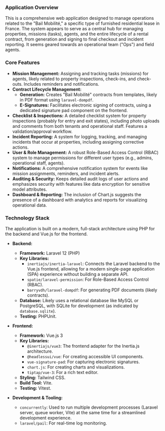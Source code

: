 ### Application Overview

This is a comprehensive web application designed to manage operations related to the "Bail Mobilité," a specific type of furnished residential lease in France. The system appears to serve as a central hub for managing properties, missions (tasks), agents, and the entire lifecycle of a rental contract, from generation and signing to final checkout and incident reporting. It seems geared towards an operational team ("Ops") and field agents.

### Core Features

*   **Mission Management:** Assigning and tracking tasks (missions) for agents, likely related to property inspections, check-ins, and check-outs. Includes reminders and notifications.
*   **Contract Lifecycle Management:**
    *   **Generation:** Creates "Bail Mobilité" contracts from templates, likely in PDF format using `laravel-dompdf`.
    *   **E-Signatures:** Facilitates electronic signing of contracts, using a dedicated signature pad component on the frontend.
*   **Checklist & Inspections:** A detailed checklist system for property inspections (probably for entry and exit states), including photo uploads and comments from both tenants and operational staff. Features a validation/approval workflow.
*   **Incident Reporting:** A system for logging, tracking, and managing incidents that occur at properties, including assigning corrective actions.
*   **User & Role Management:** A robust Role-Based Access Control (RBAC) system to manage permissions for different user types (e.g., admins, operational staff, agents).
*   **Notifications:** A comprehensive notification system for events like mission assignments, reminders, and incident alerts.
*   **Auditing & Security:** Keeps detailed audit logs of user actions and emphasizes security with features like data encryption for sensitive model attributes.
*   **Dashboard & Reporting:** The inclusion of Chart.js suggests the presence of a dashboard with analytics and reports for visualizing operational data.

### Technology Stack

The application is built on a modern, full-stack architecture using PHP for the backend and Vue.js for the frontend.

*   **Backend:**
    *   **Framework:** Laravel 12 (PHP)
    *   **Key Libraries:**
        *   `inertiajs/inertia-laravel`: Connects the Laravel backend to the Vue.js frontend, allowing for a modern single-page application (SPA) experience without building a separate API.
        *   `spatie/laravel-permission`: For Role-Based Access Control (RBAC).
        *   `barryvdh/laravel-dompdf`: For generating PDF documents (likely contracts).
    *   **Database:** Likely uses a relational database like MySQL or PostgreSQL, with SQLite for development (as indicated by `database.sqlite`).
    *   **Testing:** PHPUnit.

*   **Frontend:**
    *   **Framework:** Vue.js 3
    *   **Key Libraries:**
        *   `@inertiajs/vue3`: The frontend adapter for the Inertia.js architecture.
        *   `@headlessui/vue`: For creating accessible UI components.
        *   `vue-signature-pad`: For capturing electronic signatures.
        *   `chart.js`: For creating charts and visualizations.
        *   `tiptap/vue-3`: For a rich text editor.
    *   **Styling:** Tailwind CSS.
    *   **Build Tool:** Vite.
    *   **Testing:** Vitest.

*   **Development & Tooling:**
    *   `concurrently`: Used to run multiple development processes (Laravel server, queue worker, Vite) at the same time for a streamlined development experience.
    *   `laravel/pail`: For real-time log monitoring.
